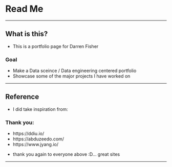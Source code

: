 # Read Me

--- 

## What is this? 
- This is a portfolio page for Darren Fisher 

### Goal

- Make a Data sceince / Data engineering centered portfolio
- Showcase some of the major projects I have worked on


---


## Reference
- I did take inspiration from:

### Thank you:
<ul>
    <li>https://ddiu.io/ </li>
    <li>https://abduzeedo.com/ </li>
    <li>https://www.jyang.io/</li>
</ul>

- thank you again to everyone above :D... great sites

---